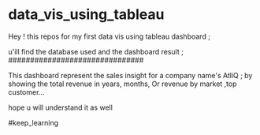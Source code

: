# data_vis_using_tableau
Hey ! this repos for my first data vis using tableau dashboard ;

u'ill find the database used and the dashboard result ;
###############################

This dashboard represent the sales insight for a company name's AtliQ ;
by showing the total revenue in years, months, Or revenue by market ,top customer... 

hope u will understand it as well 


#keep_learning
